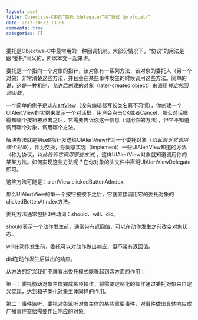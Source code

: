 ```yaml
---
layout: post
title: Objective-C中的“委托（delegate）”和“协议（protocal）”
date: 2012-10-22 13:01
comments: true
categories: []
---
```

委托是Objective-C中最常用的一种回调机制。大部分情况下，“协议”的用法是跟“委托”同义的，所以本文一起来讲。

委托是一个指向一个对象的指针，该对象有一系列方法，该对象的委托人（另一个对象）非常清楚这些方法，并且会在某些事件发生的时候调用这些方法。简单的说，这是一种机制，允许后创建的对象（later-created object）来调用<em>特定的回调函数</em>。<!--more-->

一个简单的例子是<a href="http://developer.apple.com/library/ios/#documentation/uikit/reference/UIAlertView_Class/UIAlertView/UIAlertView.html">UIAlertView</a>（没有编辑器写长类名真不习惯），你创建一个UIAlertView的实例来显示一个对话框，用户会点击OK或者Cancel，那么对话框得知哪个按钮被点击之后，它需要告诉你这一信息（调用你的方法），但它不知道调用哪个对象，调用哪个方法。

解决办法就是把self指针发送给UIAlertView作为一个委托对象（<em>以此告诉它调用哪个对象</em>），作为交换，你同意实现（implement）一些UIAlertView知道的方法（称为协议，<em>以此告诉它调用哪些方法</em>），这样UIAlertView对象就知道调用你的某某方法。如何实现这些方法呢？在你对象的头文件中声明UIAlertViewDelegate即可。

这些方法可能是：alertView:clickedButtenAtIndex:

那么UIAlertView的第一个按钮被按下之后，它就直接调用它的委托对象的clickedButtenAtIndex方法。

委托方法通常包括3种动词：should、will、did。

should表示一个动作发生前，通常带有返回值，可以在动作发生之前改变对象状态。

will在动作发生前，委托可以对动作做出响应，但不带有返回值。

did在动作发生后做出的响应。

从方法的定义我们不难看出委托模式能够起到两方面的作用：

第一：委托协助对象主体完成某项操作，将需要定制化的操作通过委托对象来自定义实现，达到和子类化对象主体同样的作用。

第二：事件监听，委托对象监听对象主体的某些重要事件，对事件做出具体响应或广播事件交给需要作出响应的对象。
